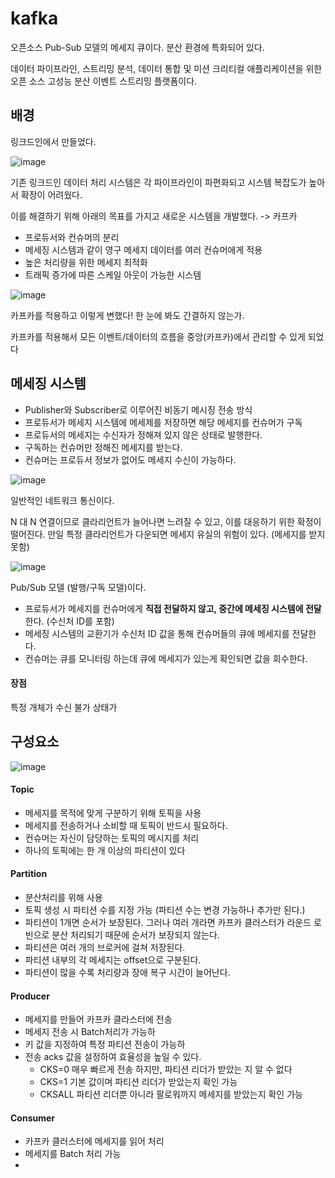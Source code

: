 # kafka
오픈소스 Pub-Sub 모델의 메세지 큐이다. 분산 환경에 특화되어 있다.

데이터 파이프라인, 스트리밍 분석, 데이터 통합 및 미션 크리티컬 애플리케이션을 위한 오픈 소스 고성능 분산 이벤트 스트리밍 플랫폼이다.

## 배경
링크드인에서 만들었다. 

![image](https://user-images.githubusercontent.com/66578746/234450795-9fc5e9e7-c3a7-49c8-b3e5-220c0b8a5c68.png)

기존 링크드인 데이터 처리 시스템은 각 파이프라인이 파편화되고 시스템 복잡도가 높아서 확장이 어려웠다.

이를 해결하기 위해 아래의 목표를 가지고 새로운 시스템을 개발했다. -> 카프카
- 프로듀서와 컨슈머의 분리
- 메세징 시스템과 같이 영구 메세지 데이터를 여러 컨슈머에게 적용
- 높은 처리량을 위한 메세지 최적화
- 트래픽 증가에 따른 스케일 아웃이 가능한 시스템

![image](https://user-images.githubusercontent.com/66578746/234464457-18239dc1-957e-4005-8d5e-0fc0ab4743b0.png)

카프카를 적용하고 이렇게 변했다! 한 눈에 봐도 간결하지 않는가.

카프카를 적용해서 모든 이벤트/데이터의 흐름을 중앙(카프카)에서 관리할 수 있게 되었다

## 메세징 시스템
- Publisher와 Subscriber로 이루어진 비동기 메시징 전송 방식
- 프로듀서가 메세지 시스템에 메세제를 저장하면 해당 메세지를 컨슈머가 구독
- 프로듀서의 메세지는 수신자가 정해져 있지 않은 상태로 발행한다.
- 구독하는 컨슈머만 정해진 메세지를 받는다.
- 컨슈머는 프로듀서 정보가 없어도 메세지 수신이 가능하다.

![image](https://user-images.githubusercontent.com/66578746/234472400-8325ccda-3a9e-4935-a37b-70fbce705903.png)

일반적인 네트워크 통신이다.

N 대 N 연결이므로 클라리언트가 늘어나면 느려질 수 있고, 이를 대응하기 위한 확정이 떨어진다.
만일 특정 클라리언트가 다운되면 메세지 유실의 위험이 있다. (메세지를 받지 못함)

![image](https://user-images.githubusercontent.com/66578746/234472723-3c3b599a-7d1d-455a-a2f2-ff312cccb510.png)

Pub/Sub 모델 (발행/구독 모델)이다.

- 프로듀서가 메세지를 컨슈머에게 **직접 전달하지 않고, 중간에 메세징 시스템에 전달**한다. (수신처 ID를 포함)
- 메세징 시스템의 교환기가 수신처 ID 값을 통해 컨슈머들의 큐에 메세지를 전달한다.
- 컨슈머는 큐를 모니터링 하는데 큐에 메세지가 있는게 확인되면 값을 회수한다.

#### 장점

특정 개체가 수신 불가 상태가 


## 구성요소

![image](https://user-images.githubusercontent.com/66578746/234467093-0a34ea77-def8-4bd3-a549-bb875f88242a.png)

#### Topic
- 메세지를 목적에 맞게 구분하기 위해 토픽을 사용
- 메세지를 전송하거나 소비할 때 토픽이 반드시 필요하다.
- 컨슈머는 자신이 담당하는 토픽의 메시지를 처리
- 하나의 토픽에는 한 개 이상의 파티션이 있다

#### Partition
- 분산처리를 위해 사용
- 토픽 생성 시 파티션 수를 지정 가능 (파티션 수는 변경 가능하나 추가만 된다.)
- 파티션이 1개면 순서가 보장된다. 그러나 여러 개라면 카프카 클러스터가 라운드 로빈으로 분산 처리되기 때문에 순서가 보장되지 않는다.
- 파티션은 여러 개의 브로커에 걸쳐 저장된다.
- 파티션 내부의 각 메세지는 offset으로 구분된다.
- 파티션이 많을 수록 처리량과 장애 복구 시간이 늘어난다.

#### Producer
- 메세지를 만들어 카프카 클라스터에 전송
- 메세지 전송 시 Batch처리가 가능하
- 키 값을 지정하여 특정 파티션 전송이 가능하
- 전송 acks 값을 설정하여 효율성을 높일 수 있다.
  - CKS=0  매우 빠르게 전송 하지만, 파티션 리더가 받았는 지 알 수 없다
  - CKS=1  기본 값이며 파티션 리더가 받았는지 확인 가능
  - CKSALL 파티션 리더뿐 아니라 팔로워까지 메세지를 받았는지 확인 가능

#### Consumer
- 카프카 클러스터에 메세지를 읽어 처리
- 메세지를 Batch 처리 가능
- 


